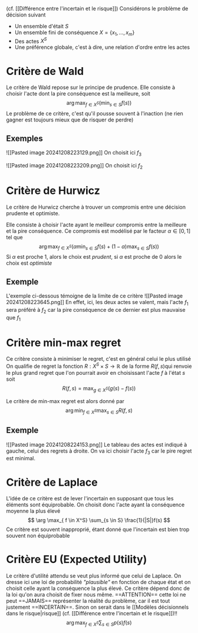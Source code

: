 (cf. [[Différence entre l'incertain et le risque]])
Considérons le problème de décision suivant
- Un ensemble d'était $S$
- Un ensemble fini de conséquence $X = \{ x_{1}, \dots, x_{m} \}$
- Des actes $X^{S}$
- Une préférence globale, c'est à dire, une relation d'ordre entre les actes

# Critère de Wald
Le critère de Wald repose sur le principe de prudence.
Elle consiste à choisir l'acte dont la pire conséquence est la meilleure, soit
$$
\arg\max_{f \in X^{S}}\left(\min_{s \in S} f(s)\right)
$$
Le problème de ce critère, c'est qu'il pousse souvent à l'inaction (ne rien gagner est toujours mieux que de risquer de perdre)

## Exemples
![[Pasted image 20241208223129.png]]
On choisit ici $f_{3}$

![[Pasted image 20241208223209.png]]
On choisit ici $f_{2}$

# Critère de Hurwicz
Le critère de Hurwicz cherche à trouver un compromis entre une décision prudente et optimiste.

Elle consiste à choisir l'acte ayant le meilleur compromis entre la meilleure et la pire conséquence. Ce compromis est modélisé par le facteur $\alpha \in [0, 1]$ tel que
$$
\arg \max_{f \in X^S} \left(\alpha \min_{s \in S} f(s) + (1-\alpha) \max_{s \in S} f(s) \right) 
$$
Si $\alpha$ est proche $1$, alors le choix est *prudent*, si $\alpha$ est proche de $0$ alors le choix est *optimiste*

## Exemple
L'exemple ci-dessous témoigne de la limite de ce critère
![[Pasted image 20241208223645.png]]
En effet, ici, les deux actes se valent, mais l'acte $f_{1}$ sera préféré à $f_{2}$ car la pire conséquence de ce dernier est plus mauvaise que $f_{1}$

# Critère min-max regret
Ce critère consiste à minimiser le regret, c'est en général celui le plus utilisé
On qualifie de regret la fonction $R: X^{S} \times S \to \mathbb R$ de la forme $R(f, s)$qui renvoie le plus grand regret que l'on pourrait avoir en choisissant l'acte $f$ à l'état $s$ soit
$$
R(f, s) = \max_{g \in X^{S}} (g(s) - f(s))
$$

Le critère de min-max regret est alors donné par
$$
\arg \min_{f \in X ^S} \max_{s \in S} R(f, s)
$$

## Exemple
![[Pasted image 20241208224153.png]]
Le tableau des actes est indiqué à gauche, celui des regrets à droite.
On va ici choisir l'acte $f_{3}$ car le pire regret est minimal.

# Critère de Laplace
L'idée de ce critère est de lever l'incertain en supposant que tous les éléments sont équiprobable.
On choisit donc l'acte ayant la conséquence moyenne la plus élevé
$$
\arg \max_{ f \in X^S} \sum_{s \in S} \frac{1}{|S|}f(s)
$$
Ce critère est souvent inapproprié, étant donné que l'incertain est bien trop souvent non équiprobable

# Critère EU (Expected Utility)
Le critère d'utilité attendu se veut plus informé que celui de Laplace. On dresse ici une loi de probabilité *"plausible"* en fonction de chaque état et on choisit celle ayant la conséquence la plus élevé.
Ce critère dépend donc de la loi qu'on aura choisit de fixer nous même.
==ATTENTION== cette loi ne peut ==JAMAIS== représenter la réalité du problème, car il est tout justement ==INCERTAIN==. Sinon on serait dans le [[Modèles décisionnels dans le risque|risque]] (cf. [[Différence entre l'incertain et le risque]])!!
$$
\arg \max_{ f \in X^S} \sum_{s \in S} p(s)f(s)
$$